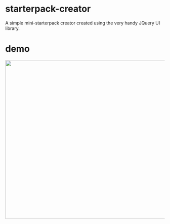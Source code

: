 # starterpack-creator

A simple mini-starterpack creator created using the very handy JQuery UI library.

# demo

<img src="https://raw.githubusercontent.com/emmabeanween/starterpack-creator/master/gifs/starterpack_recording.gif" 
 width="700" height="500">
